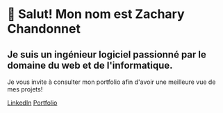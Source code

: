 # 👋 Salut! Mon nom est Zachary Chandonnet

## Je suis un ingénieur logiciel passionné par le domaine du web et de l'informatique.
Je vous invite à consulter mon portfolio afin d'avoir une meilleure vue de mes projets!

[LinkedIn](https://www.linkedin.com/in/zachary-chandonnet/)
[Portfolio](https://zacharychandonnet.netlify.app/)


<!---
ZacharyChandonnet/ZacharyChandonnet is a ✨ special ✨ repository because its `README.md` (this file) appears on your GitHub profile.
You can click the Preview link to take a look at your changes.
--->
